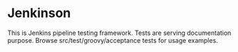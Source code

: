 # Jenkinson
This is Jenkins pipeline testing framework.
Tests are serving documentation purpose. Browse src/test/groovy/acceptance tests for usage examples.
